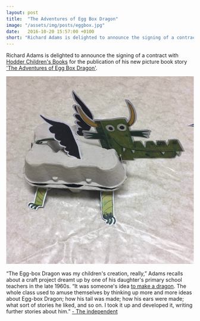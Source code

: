 ```yaml
---
layout: post
title:  "The Adventures of Egg Box Dragon"
image: "/assets/img/posts/eggbox.jpg"
date:   2016-10-20 15:57:00 +0100
short: "Richard Adams is delighted to announce the signing of a contract with Hodder Children's Books for the publication of his new picture book story 'The Adventures of Egg Box Dragon'."
---
```

Richard Adams is delighted to announce the signing of a contract with [Hodder Children's Books](https://www.hachettechildrens.co.uk/homepage_hodderchildrens.page) for the publication of his new picture book story ['The Adventures of Egg Box Dragon'](https://www.hachettechildrens.co.uk/books/detail.page?isbn=9781444938401).

![An eggbox dragon](/assets/img/posts/eggbox.jpg)

“The Egg-box Dragon was my children's creation, really,” Adams recalls about a craft project dreamt up by one of his daughter's primary school teachers in the late 1960s. “It was someone's idea [to make a dragon](https://www.youtube.com/watch?v=1fRVW0Bynkw). The whole class used to amuse themselves by thinking up more and more ideas about Egg-box Dragon; how his tail was made; how his ears were made; what sort of stories he liked, and so on. I took it up and developed it, writing further stories about him.” [- The independent](http://www.independent.co.uk/arts-entertainment/books/news/watership-down-author-richard-adams-plans-to-release-his-first-picture-book-for-five-year-olds-a6941761.html)